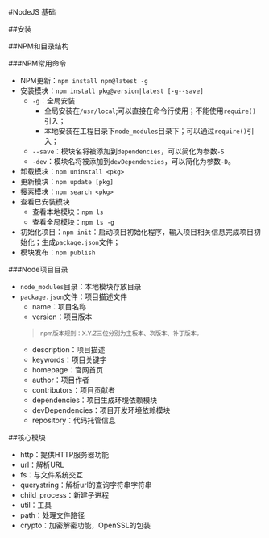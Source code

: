 #NodeJS 基础

##安装


##NPM和目录结构

###NPM常用命令

+ NPM更新：`npm install npm@latest -g`
+ 安装模块：`npm install pkg@version|latest [-g--save]`
	* `-g`：全局安装
		- 全局安装在`/usr/local`;可以直接在命令行使用；不能使用`require()`引入；
		- 本地安装在工程目录下`node_modules`目录下；可以通过`require()`引入；
	* `--save`：模块名将被添加到`dependencies`，可以简化为参数`-S`
	* `-dev`：模块名将被添加到`devDependencies`，可以简化为参数`-D`。
+ 卸载模块：`npm uninstall <pkg>`
+ 更新模块：`npm update [pkg]`
+ 搜索模块：`npm search <pkg>`
+ 查看已安装模块
	* 查看本地模块：`npm ls`
	* 查看全局模块：`npm ls -g`
+ 初始化项目：`npm init`：启动项目初始化程序，输入项目相关信息完成项目初始化；生成`package.json`文件；
+ 模块发布：`npm publish`

###Node项目目录

+ `node_modules`目录：本地模块存放目录
+ `package.json`文件：项目描述文件
	* name：项目名称
	* version：项目版本
	> <small>npm版本规则：X.Y.Z三位分别为主板本、次版本、补丁版本。</small>
	* description：项目描述
	* keywords：项目关键字
	* homepage：官网首页
	* author：项目作者
	* contributors：项目贡献者
	* dependencies：项目生成环境依赖模块
	* devDependencies：项目开发环境依赖模块
	* repository：代码托管信息


##核心模块
+ http：提供HTTP服务器功能
+ url：解析URL
+ fs：与文件系统交互
+ querystring：解析url的查询字符串字符串
+ child_process：新建子进程
+ util：工具
+ path：处理文件路径
+ crypto：加密解密功能，OpenSSL的包装
